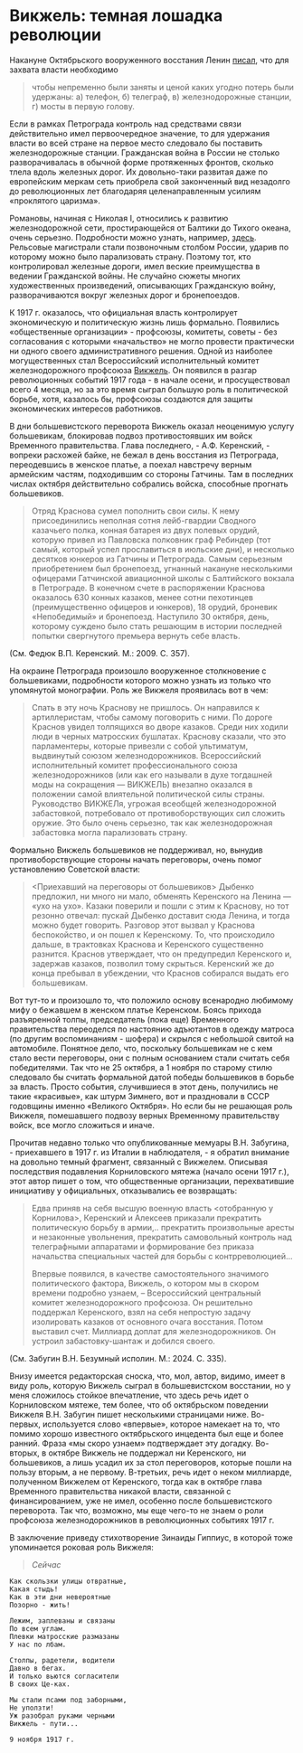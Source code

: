 # Викжель: темная лошадка революции

Накануне Октябрьского вооруженного восстания Ленин [писал](https://www.marxists.org/russkij/lenin/works/lenin006.htm), что для захвата власти необходимо

> чтобы непременно были заняты и ценой каких угодно потерь были удержаны: а) телефон, б) телеграф, в) железнодорожные станции, г) мосты в первую голову. 

Если в рамках Петрограда контроль над средствами связи действительно имел первоочередное значение, то для удержания власти во всей стране на первое место следовало бы поставить железнодорожные станции. Гражданская война в России  не столько разворачивалась в обычной форме протяженных фронтов, сколько тлела вдоль железных дорог. Их довольно-таки развитая даже по европейским меркам сеть приобрела свой законченный вид незадолго до революционных лет благодаряя целенаправленным усилиям «проклятого царизма». 

Романовы, начиная с Николая I, относились к развитию железнодорожной сети, простирающейся от Балтики до Тихого океана, очень серьезно. Подробности можно узнать, например, [здесь](https://arzamas.academy/courses/49). Рельсовые магистрали стали позвоночным столбом России, ударив по которому можно было парализовать страну. Поэтому тот, кто контролировал железные дороги, имел веские преимущества в ведении Гражданской войны. Не случайно сюжеты многих художественных произведений, описывающих Гражданскую войну, разворачиваются вокруг железных дорог и бронепоездов.
 
К 1917 г. оказалось, что официальная власть контролирует экономическую и политическую жизнь лишь формально. Появились «общественные организации» - профсоюзы, комитеты, советы - без согласования с которыми «начальство» не могло провести практически ни одного своего административного решения. Одной из наиболее могущественных стал Всероссийский исполнительный комитет железнодорожного профсоюза [Викжель](https://w.wiki/9u8$). Он появился в разгар революционных событий 1917 года - в начале осени, и просуществовал всего 4 месяца, но за это время сыграл большую роль в политической борьбе, хотя, казалось бы, профсоюзы создаются для защиты экономических интересов работников.

В дни большевистского переворота Викжель оказал неоценимую услугу большевикам, блокировав подвоз противостоявших им войск Временного правительства. Глава последнего, - А.Ф. Керенский, - вопреки расхожей байке, не бежал в день восстания из Петрограда, переодевшись в женское платье, а поехал навстречу верным армейским частям, подходившим со стороны Гатчины. Там в последних числах октября действительно собрались войска, способные прогнать большевиков.

>	Отряд Краснова сумел пополнить свои силы. К нему
	присоединились неполная сотня лейб-гвардии Сводного
	казачьего полка, конная батарея из двух полевых орудий,
	которую привел из Павловска полковник граф Ребиндер (тот
	самый, который успел прославиться в июльские дни), и
	несколько десятков юнкеров из Гатчины и Петрограда. Самым
	серьезным приобретением был бронепоезд, угнанный накануне
	несколькими офицерами Гатчинской авиационной школы с
	Балтийского вокзала в Петрограде. В конечном счете в
	распоряжении Краснова оказалось 630 конных казаков, менее
	сотни пехотинцев (преимущественно офицеров и юнкеров), 18
	орудий, броневик «Непобедимый» и бронепоезд. Наступило 30
	октября, день, которому суждено было стать решающим в
	истории последней попытки свергнутого премьера вернуть себе
	власть.

(См. Федюк В.П. Керенский. М.: 2009. С. 357).

На окраине Петрограда произошло вооруженное столкновение с большевиками, подробности которого можно узнать из только что упомянутой монографии. Роль же Викжеля проявилась вот в чем:

> Спать в эту ночь Краснову не
	пришлось. Он направился к артиллеристам, чтобы самому
	поговорить с ними. По дороге Краснов увидел толпящихся во
	дворе казаков. Среди них ходили люди в черных матросских
	бушлатах. Краснову сказали, что это парламентеры, которые
	привезли с собой ультиматум, выдвинутый союзом
	железнодорожников. Всероссийский исполнительный комитет
	профессионального союза железнодорожников (или как его
	называли в духе тогдашней моды на сокращения — ВИКЖЕЛЬ)
	внезапно оказался в положении самой влиятельной
	политической силы страны. Руководство ВИКЖЕЛя, угрожая
	всеобщей железнодорожной забастовкой, потребовало от
	противоборствующих сил сложить оружие. Это было очень
	серьезно, так как железнодорожная забастовка могла
	парализовать страну.

Формально Викжель большевиков не поддерживал, но, вынудив противоборствующие стороны начать переговоры, очень помог установлению Советской власти:

>	<Приехавший на переговоры от большевиков> Дыбенко предложил, ни
	много ни мало, обменять Керенского на Ленина — «ухо на
	ухо». Казаки поверили и пошли с этим к Краснову, но тот
	резонно отвечал: пускай Дыбенко доставит сюда Ленина, и
	тогда можно будет говорить. Разговор этот вызвал у Краснова
	беспокойство, и он пошел к Керенскому. То, что происходило
	дальше, в трактовках Краснова и Керенского существенно
	разнится. Краснов утверждает, что он предупредил Керенского
	и, задержав казаков, позволил тому скрыться. Керенский же до
	конца пребывал в убеждении, что Краснов собирался выдать
	его большевикам.
	
Вот тут-то и произошло то, что положило основу всенародно любимому мифу о бежавшем в женском платье Керенском. Боясь прихода разъяренной толпы, председатель (пока еще) Временного правительства переоделся по настоянию адъютантов в одежду матроса (по другим воспоминаниям - шофера) и скрылся с небольшой свитой на автомобиле. Понятное дело, что, поскольку большевикам не с кем стало вести переговоры, они с полным основанием стали считать себя победителями. Так что не 25 октября, а 1 ноября по старому стилю следовало бы считать формальной датой победы большевиков в борьбе за власть. Просто события, случившиеся в этот день, получились не такие «красивые», как штурм Зимнего, вот и праздновали в СССР годовщины именно «Великого Октября». Но если бы не решающая роль Викжеля, помешавшего подвозу верных Временному правительству войск, все могло сложиться и иначе.

Прочитав недавно только что опубликованные мемуары В.Н. Забугина, - приехавшего в 1917 г. из Италии в наблюдателя, - я обратил внимание на довольно темный фрагмент, связанный с Викжелем. Описывая последствия подавления Корниловского мятежа (начало осени 1917 г.), этот автор пишет о том, что общественные организации, перехватившие инициативу у официальных, отказывались ее возвращать:  

>	Едва приняв на себя
	высшую военную власть <отобранную у Корнилова>, Керенский и Алексеев приказали прекратить политическую борьбу в армии,.. прекратить произвольные аресты и незаконные увольнения, прекратить самовольный контроль
	над телеграфными аппаратами и формирование без приказа начальства специальных частей для борьбы с контрреволюцией...
>
>	Впервые появился, в качестве самостоятельного значимого политического фактора, 	  Викжель,
	о котором мы в скором времени подробно узнаем, –
	Всероссийский центральный комитет железнодорожного
	профсоюза. Он решительно поддержал Керенского, взял
	на себя непростую задачу изолировать казаков от основного очага восстания. Потом выставил счет. Миллиард доплат для железнодорожников. Он устроил забастовку-шантаж и добился своего.

(См. Забугин В.Н. Безумный исполин. М.: 2024. С. 335).

Внизу имеется редакторская сноска, что, мол, автор, видимо, имеет в виду роль, которую Викжель сыграл в большевистском восстании, но у меня сложилось стойкое впечатление, что здесь речь идет о Корниловском мятеже, тем более, что об октябрьском поведении Викжеля В.Н. Забугин пишет несколькими страницами ниже. Во-первых, используется слово «впервые», которое намекает на то, что помимо хорошо известного октябрьского инцедента был еще и более ранний. Фраза «мы скоро узнаем» подтверждает эту догадку. Во-вторых, в октябре Викжель не поддержал ни Керенского, ни большевиков, а лишь усадил их за стол переговоров, которые пошли на пользу вторым, а не первому. В-третьих, речь идет о неком миллиарде, полученном Викжелем от Керенского, тогда как в октябре глава Временного правительства никакой власти, связанной с финансированием, уже не имел, особенно после большевистского переворота. Так что, возможно, мы еще чего-то не знаем о роли профсоюза железнодорожников в революционных событиях 1917 г.

В заключение приведу стихотворение Зинаиды Гиппиус, в которой тоже упоминается роковая роль Викжеля:

> *Сейчас* 
>
	Как скользки улицы отвратные,
	Какая стыдь!
	Как в эти дни невероятные
	Позорно - жить!
>
	Лежим, заплеваны и связаны
	По всем углам.
	Плевки матросские размазаны
	У нас по лбам.
>
	Столпы, радетели, водители
	Давно в бегах.
	И только вьются согласители
	В своих Це-ках.
>
	Мы стали псами под заборными,
	Не уползти!
	Уж разобрал руками черными
	Викжель - пути...
>
	9 ноября 1917 г.


